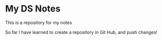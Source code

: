 # My DS Notes
This is a repository for my notes

So far I have learned to create a repository in Git Hub, and push changes!

